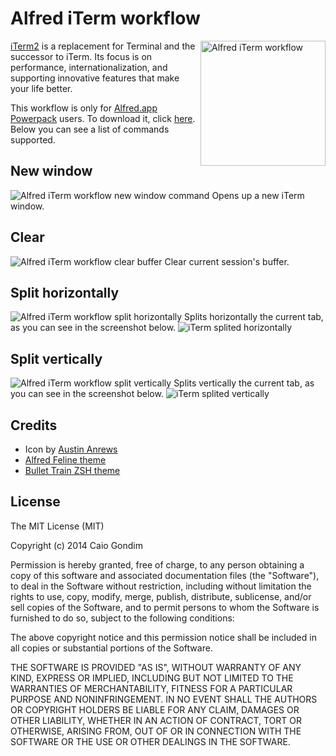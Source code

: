 # Alfred iTerm workflow

<img src="https://raw.github.com/caiogondim/alfred-iterm-workflow/master/img/logo.png" alt="Alfred iTerm workflow" align="right" width="200px" />

[iTerm2](http://www.iterm2.com) is a replacement for Terminal and the successor
to iTerm. Its focus is on performance, internationalization, and supporting
innovative features that make your life better.

This workflow is only for [Alfred.app](http://www.alfredapp.com/)
[Powerpack](https://buy.alfredapp.com/) users. To download it, click
[here](https://github.com/caiogondim/alfred-iterm-workflow/raw/master/iTerm.alfredworkflow).
Below you can see a list of commands supported.


## New window

<img src="https://raw.github.com/caiogondim/alfred-iterm-workflow/master/img/new-window.png" alt="Alfred iTerm workflow new window command" />
Opens up a new iTerm window.


## Clear

<img src="https://raw.github.com/caiogondim/alfred-iterm-workflow/master/img/clear.png" alt="Alfred iTerm workflow clear buffer" />
Clear current session's buffer.


## Split horizontally

<img src="https://raw.github.com/caiogondim/alfred-iterm-workflow/master/img/split-horizontally.png" alt="Alfred iTerm workflow split horizontally" />
Splits horizontally the current tab, as you can see in the screenshot below.
<img src="https://raw.github.com/caiogondim/alfred-iterm-workflow/master/img/iterm-splited-horizontally.png" alt="iTerm splited horizontally" />


## Split vertically

<img src="https://raw.github.com/caiogondim/alfred-iterm-workflow/master/img/split-vertically.png" alt="Alfred iTerm workflow split vertically" />
Splits vertically the current tab, as you can see in the screenshot below.
<img src="https://raw.github.com/caiogondim/alfred-iterm-workflow/master/img/iterm-splited-vertically.png" alt="iTerm splited vertically" />


## Credits
- Icon by [Austin Anrews](http://thenounproject.com/Templarian/)
- [Alfred Feline theme](https://github.com/caiogondim/alfred-feline-theme)
- [Bullet Train ZSH theme](https://github.com/caiogondim/bullet-train-oh-my-zsh-theme)

## License
The MIT License (MIT)

Copyright (c) 2014 Caio Gondim

Permission is hereby granted, free of charge, to any person obtaining a copy
of this software and associated documentation files (the "Software"), to deal
in the Software without restriction, including without limitation the rights
to use, copy, modify, merge, publish, distribute, sublicense, and/or sell
copies of the Software, and to permit persons to whom the Software is
furnished to do so, subject to the following conditions:

The above copyright notice and this permission notice shall be included in all
copies or substantial portions of the Software.

THE SOFTWARE IS PROVIDED "AS IS", WITHOUT WARRANTY OF ANY KIND, EXPRESS OR
IMPLIED, INCLUDING BUT NOT LIMITED TO THE WARRANTIES OF MERCHANTABILITY,
FITNESS FOR A PARTICULAR PURPOSE AND NONINFRINGEMENT. IN NO EVENT SHALL THE
AUTHORS OR COPYRIGHT HOLDERS BE LIABLE FOR ANY CLAIM, DAMAGES OR OTHER
LIABILITY, WHETHER IN AN ACTION OF CONTRACT, TORT OR OTHERWISE, ARISING FROM,
OUT OF OR IN CONNECTION WITH THE SOFTWARE OR THE USE OR OTHER DEALINGS IN THE
SOFTWARE.
